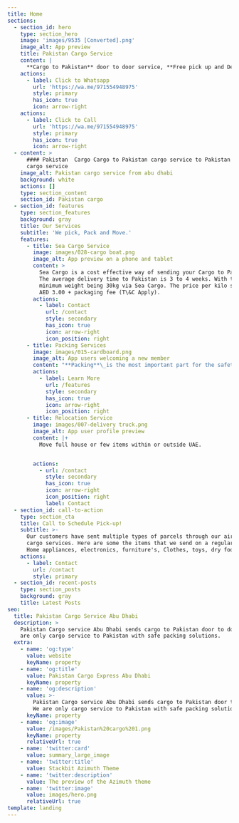 ```yaml
---
title: Home
sections:
  - section_id: hero
    type: section_hero
    image: 'images/9535 [Converted].png'
    image_alt: App preview
    title: Pakistan Cargo Service
    content: |
      **Cargo to Pakistan** door to door service, **Free pick up and Delivery**
    actions:
      - label: Click to Whatsapp
        url: 'https://wa.me/971554948975'
        style: primary
        has_icon: true
        icon: arrow-right
    actions:
      - label: Click to Call
        url: 'https://wa.me/971554948975'
        style: primary
        has_icon: true
        icon: arrow-right
  - content: >
      #### Pakistan  Cargo Cargo to Pakistan cargo service to Pakistan Pakistan
      cargo service
    image_alt: Pakistan cargo service from abu dhabi
    background: white
    actions: []
    type: section_content
    section_id: Pakistan cargo
  - section_id: features
    type: section_features
    background: gray
    title: Our Services
    subtitle: 'We pick, Pack and Move.'
    features:
      - title: Sea Cargo Service
        image: images/028-cargo boat.png
        image_alt: App preview on a phone and tablet
        content: >
          Sea Cargo is a cost effective way of sending your Cargo to Pakistan.
          The average delivery time to Pakistan is 3 to 4 weeks. With the
          minimum weight being 30kg via Sea Cargo. The price per kilo starts at
          AED 3.00 + packaging fee (T\&C Apply).
        actions:
          - label: Contact
            url: /contact
            style: secondary
            has_icon: true
            icon: arrow-right
            icon_position: right
      - title: Packing Services
        image: images/015-cardboard.png
        image_alt: App users welcoming a new member
        content: "**Packing**\_is the most important part for the safety of cargo items. Our professional team can pack\_**Furniture**,\_**Electronics**,\_**Applainces**,\_**Boxes**\_and all different types of items to make sure it is Safe to ship. (T\\&C Apply).\n\n"
        actions:
          - label: Learn More
            url: /features
            style: secondary
            has_icon: true
            icon: arrow-right
            icon_position: right
      - title: Relocation Service
        image: images/007-delivery truck.png
        image_alt: App user profile preview
        content: |+
          Move full house or few items within or outside UAE.


        actions:
          - url: /contact
            style: secondary
            has_icon: true
            icon: arrow-right
            icon_position: right
            label: Contact
  - section_id: call-to-action
    type: section_cta
    title: Call to Schedule Pick-up!
    subtitle: >-
      Our customers have sent multiple types of parcels through our air and sea
      cargo services. Here are some the items that we send on a regular basis:
      Home appliances, electronics, furniture's, Clothes, toys, dry food etc!
    actions:
      - label: Contact
        url: /contact
        style: primary
  - section_id: recent-posts
    type: section_posts
    background: gray
    title: Latest Posts
seo:
  title: Pakistan Cargo Service Abu Dhabi
  description: >
    Pakistan Cargo service Abu Dhabi sends cargo to Pakistan door to door. We
    are only cargo service to Pakistan with safe packing solutions.
  extra:
    - name: 'og:type'
      value: website
      keyName: property
    - name: 'og:title'
      value: Pakistan Cargo Express Abu Dhabi
      keyName: property
    - name: 'og:description'
      value: >-
        Pakistan Cargo service Abu Dhabi sends cargo to Pakistan door to door.
        We are only cargo service to Pakistan with safe packing solutions.
      keyName: property
    - name: 'og:image'
      value: /images/Pakistan%20cargo%201.png
      keyName: property
      relativeUrl: true
    - name: 'twitter:card'
      value: summary_large_image
    - name: 'twitter:title'
      value: Stackbit Azimuth Theme
    - name: 'twitter:description'
      value: The preview of the Azimuth theme
    - name: 'twitter:image'
      value: images/hero.png
      relativeUrl: true
template: landing
---
```

